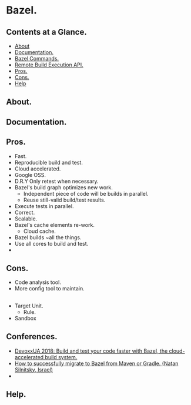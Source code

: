 # Bazel.





## Contents at a Glance.
* [About](#about)
* [Documentation.](#documentation)
* [Bazel Commands.](bazel-commands.md)
* [Remote Build Execution API.](remote-build-execution-api.md)
* [Pros.](#pros)
* [Cons.](#cons)
* [Help](#help)





## About.





## Documentation.





## Pros.
* Fast.
* Reproducible build and test.
* Cloud accelerated.
* Google OSS.
* D.R.Y Only retest when necessary.
* Bazel's build graph optimizes new work. 
  * Independent piece of code will be builds in parallel.
  * Reuse still-valid build/test results.
* Execute tests in parallel.
* Correct.
* Scalable.
* Bazel's cache elements re-work. 
  * Cloud cache.
* Bazel builds ~all the things.
* Use all cores to build and test.
* 





## Cons.
* Code analysis tool.
* More config tool to maintain.





##
* Target Unit.
  * Rule.
* Sandbox





## Conferences.
* [DevoxxUA 2018: Build and test your code faster with Bazel, the cloud-accelerated build system.](https://www.youtube.com/watch?v=QFqcKT6sGoc)
* [How to successfully migrate to Bazel from Maven or Gradle. (Natan Silnitsky, Israel)](https://www.youtube.com/watch?v=2UOFm-Cc_cU)
* []()



## Help.
